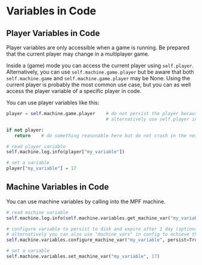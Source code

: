 # Variables in Code

## Player Variables in Code

Player variables are only accessible when a game is running. Be prepared that the current player may change in a multiplayer game.

Inside a (game) mode you can access the current player using `self.player`. Alternatively, you can use `self.machine.game.player` but be aware that both `self.machine.game` and `self.machine.game.player` may be None. Using the current player is probably the most common use case, but you can as well access the player variable of a specific player in code.

You can use player variables like this:

``` python
player = self.machine.game.player    # do not persist the player because it may change
                                     # alternatively use self.player in modes

if not player:
   return    # do something reasonable here but do not crash in the next line

# read player variable
self.machine.log.info(player["my_variable"])

# set a variable
player["my_variable"] = 17
```



## Machine Variables in Code

You can use machine variables by calling into the MPF machine.

``` python
# read machine variable
self.machine.log.info(self.machine.variables.get_machine_var("my_variable"))

# configure variable to persist to disk and expire after 1 day (optional)
# alternatively you can also use "machine_vars" in config to achieve the same
self.machine.variables.configure_machine_var("my_variable", persist=True, expire_secs=86400)

# set a variable
self.machine.variables.set_machine_var("my_variable", 17)
```

